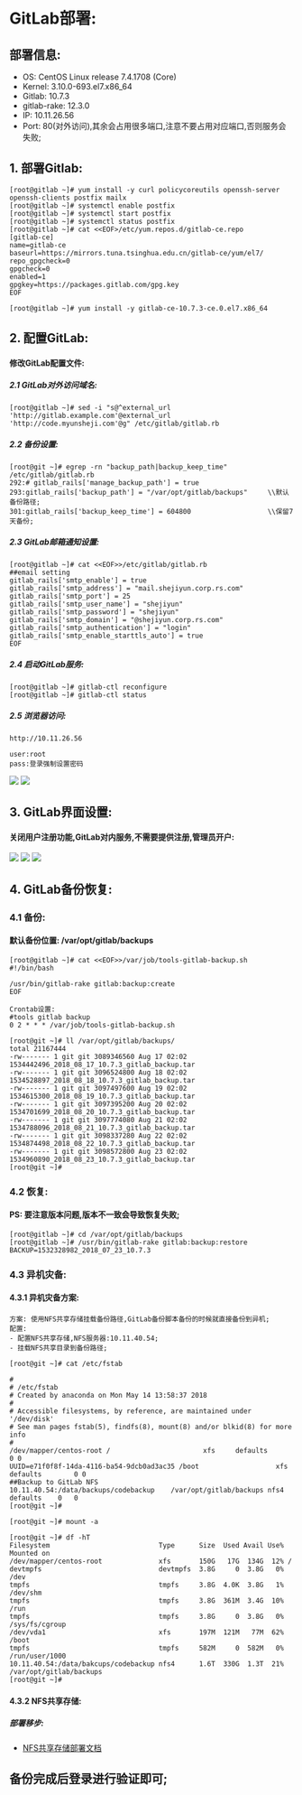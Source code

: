 # GitLab部署:


## 部署信息:
- OS:          CentOS Linux release 7.4.1708 (Core)
- Kernel:      3.10.0-693.el7.x86_64
- Gitlab:      10.7.3
- gitlab-rake: 12.3.0
- IP:          10.11.26.56
- Port:        80(对外访问),其余会占用很多端口,注意不要占用对应端口,否则服务会失败;


## 1. 部署Gitlab:
```
[root@gitlab ~]# yum install -y curl policycoreutils openssh-server openssh-clients postfix mailx
[root@gitlab ~]# systemctl enable postfix
[root@gitlab ~]# systemctl start postfix
[root@gitlab ~]# systemctl status postfix
[root@gitlab ~]# cat <<EOF>/etc/yum.repos.d/gitlab-ce.repo
[gitlab-ce]
name=gitlab-ce
baseurl=https://mirrors.tuna.tsinghua.edu.cn/gitlab-ce/yum/el7/
repo_gpgcheck=0
gpgcheck=0
enabled=1
gpgkey=https://packages.gitlab.com/gpg.key
EOF

[root@gitlab ~]# yum install -y gitlab-ce-10.7.3-ce.0.el7.x86_64
```

## 2. 配置GitLab:
#### 修改GitLab配置文件:

##### 2.1 GitLab对外访问域名:
```
[root@gitlab ~]# sed -i "s@^external_url 'http://gitlab.example.com'@external_url 'http://code.myunsheji.com'@g" /etc/gitlab/gitlab.rb
```

##### 2.2 备份设置:
```
[root@git ~]# egrep -rn "backup_path|backup_keep_time" /etc/gitlab/gitlab.rb
292:# gitlab_rails['manage_backup_path'] = true
293:gitlab_rails['backup_path'] = "/var/opt/gitlab/backups"		\\默认备份路径;
301:gitlab_rails['backup_keep_time'] = 604800					\\保留7天备份;
```

##### 2.3 GitLab邮箱通知设置:
```
[root@gitlab ~]# cat <<EOF>>/etc/gitlab/gitlab.rb
##email setting
gitlab_rails['smtp_enable'] = true
gitlab_rails['smtp_address'] = "mail.shejiyun.corp.rs.com"
gitlab_rails['smtp_port'] = 25
gitlab_rails['smtp_user_name'] = "shejiyun"
gitlab_rails['smtp_password'] = "shejiyun"
gitlab_rails['smtp_domain'] = "@shejiyun.corp.rs.com"
gitlab_rails['smtp_authentication'] = "login"
gitlab_rails['smtp_enable_starttls_auto'] = true
EOF
```

##### 2.4 启动GitLab服务:
```
[root@gitlab ~]# gitlab-ctl reconfigure
[root@gitlab ~]# gitlab-ctl status
```

##### 2.5 浏览器访问:
```
http://10.11.26.56

user:root
pass:登录强制设置密码

```
![](https://github.com/DevOps-m/ops-docs/blob/master/docs/images/GitLab/login-1.png)
![](https://github.com/DevOps-m/ops-docs/blob/master/docs/images/GitLab/login-2.png)

## 3. GitLab界面设置:
#### 关闭用户注册功能,GitLab对内服务,不需要提供注册,管理员开户:
![](https://github.com/DevOps-m/ops-docs/blob/master/docs/images/GitLab/close-registration-1.png)
![](https://github.com/DevOps-m/ops-docs/blob/master/docs/images/GitLab/close-registration-2.png)
![](https://github.com/DevOps-m/ops-docs/blob/master/docs/images/GitLab/close-registration-3.png)

## 4. GitLab备份恢复:
### 4.1 备份:
#### 默认备份位置: /var/opt/gitlab/backups
```
[root@gitlab ~]# cat <<EOF>>/var/job/tools-gitlab-backup.sh
#!/bin/bash

/usr/bin/gitlab-rake gitlab:backup:create
EOF

Crontab设置:
#tools gitlab backup
0 2 * * * /var/job/tools-gitlab-backup.sh

[root@git ~]# ll /var/opt/gitlab/backups/
total 21167444
-rw------- 1 git git 3089346560 Aug 17 02:02 1534442496_2018_08_17_10.7.3_gitlab_backup.tar
-rw------- 1 git git 3096524800 Aug 18 02:02 1534528897_2018_08_18_10.7.3_gitlab_backup.tar
-rw------- 1 git git 3097497600 Aug 19 02:02 1534615300_2018_08_19_10.7.3_gitlab_backup.tar
-rw------- 1 git git 3097395200 Aug 20 02:02 1534701699_2018_08_20_10.7.3_gitlab_backup.tar
-rw------- 1 git git 3097774080 Aug 21 02:02 1534788096_2018_08_21_10.7.3_gitlab_backup.tar
-rw------- 1 git git 3098337280 Aug 22 02:02 1534874498_2018_08_22_10.7.3_gitlab_backup.tar
-rw------- 1 git git 3098572800 Aug 23 02:02 1534960890_2018_08_23_10.7.3_gitlab_backup.tar
[root@git ~]# 
```

### 4.2 恢复:
#### PS: 要注意版本问题,版本不一致会导致恢复失败;
```
[root@gitlab ~]# cd /var/opt/gitlab/backups
[root@gitlab ~]# /usr/bin/gitlab-rake gitlab:backup:restore BACKUP=1532328982_2018_07_23_10.7.3
```

### 4.3 异机灾备:
#### 4.3.1 异机灾备方案:
```
方案: 使用NFS共享存储挂载备份路径,GitLab备份脚本备份的时候就直接备份到异机;
配置:
- 配置NFS共享存储,NFS服务器:10.11.40.54;
- 挂载NFS共享目录到备份路径;

[root@git ~]# cat /etc/fstab 

#
# /etc/fstab
# Created by anaconda on Mon May 14 13:58:37 2018
#
# Accessible filesystems, by reference, are maintained under '/dev/disk'
# See man pages fstab(5), findfs(8), mount(8) and/or blkid(8) for more info
#
/dev/mapper/centos-root /                       xfs     defaults        0 0
UUID=e71f0f8f-14da-4116-ba54-9dcb0ad3ac35 /boot                   xfs     defaults        0 0
##Backup to GitLab NFS
10.11.40.54:/data/backups/codebackup	/var/opt/gitlab/backups	nfs4	defaults	0	0
[root@git ~]# 

[root@git ~]# mount -a

[root@git ~]# df -hT
Filesystem                           Type      Size  Used Avail Use% Mounted on
/dev/mapper/centos-root              xfs       150G   17G  134G  12% /
devtmpfs                             devtmpfs  3.8G     0  3.8G   0% /dev
tmpfs                                tmpfs     3.8G  4.0K  3.8G   1% /dev/shm
tmpfs                                tmpfs     3.8G  361M  3.4G  10% /run
tmpfs                                tmpfs     3.8G     0  3.8G   0% /sys/fs/cgroup
/dev/vda1                            xfs       197M  121M   77M  62% /boot
tmpfs                                tmpfs     582M     0  582M   0% /run/user/1000
10.11.40.54:/data/bakcups/codebackup nfs4      1.6T  330G  1.3T  21% /var/opt/gitlab/backups
[root@git ~]# 
```

#### 4.3.2 NFS共享存储:
##### 部署移步:
- [NFS共享存储部署文档](NFS共享存储.md)

## 备份完成后登录进行验证即可;
